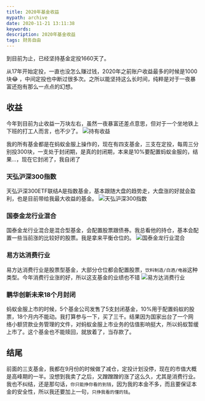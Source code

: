 ```yaml
---
title: 2020年基金收益
mypath: archive
date: 2020-11-21 13:11:38
keywords: 
description: 2020年基金收益
tags: 财务自由
---
```


到目前为止，已经坚持基金定投1660天了。

从17年开始定投，一直也没怎么赚过钱，2020年之前账户收益最多的时候是1000块😂 ，中间定投也中断过很多次。之所以能坚持这么长时间，纯粹是对于一夜暴富还抱有那么一点点的幻想。

<!-- more -->

## 收益
今年到目前为止收益一万块左右，虽然一夜暴富还差点意思，但对于一个坐地铁上下班的打工人而言，也不少了。
![持有收益](WechatIMG553.jpeg)

我的所有基金都是在蚂蚁金服上操作的，现在有四支基金，三支在定投，每周三分别投300块，一支处于封闭期，是真的封闭期，本来是10%要配置蚂蚁金服的，结果...，现在它封闭了，我自闭了

### 天弘沪深300指数

天弘沪深300ETF联结A是指数基金，基本跟随大盘的趋势走，大盘涨的好就会盈利，也是目前带给我最大收益的基金。
![天弘沪深300指数](WechatIMG548.jpeg)


### 国泰金龙行业混合
国泰金龙行业混合是混合型基金，会配置股票跟债券。我总看他的持仓，基本会配置一些当前涨的比较好的股票。我是拿来平衡仓位的。
![国泰金龙行业混合](WechatIMG554.jpeg)

### 易方达消费行业
易方达消费行业是股票型基金，大部分仓位都会配置股票，`饮料制造/白酒/电器`这种类型。今年消费行业涨的好，所以这支基金的业绩也不错
![易方达消费行业](WechatIMG551.jpeg)


### 鹏华创新未来18个月封闭
蚂蚁金服上市的时候，5个基金公司发售了5支封闭基金，10%用于配置蚂蚁的股票，18个月内不能动。我打算参与一下，买了三千。结果因为国家出台了一个网络小额贷款业务管理的文件，对蚂蚁金服上市业务的估值影响挺大，所以蚂蚁暂缓上市了。这个基金也不能赎回，就放着了，当存款了。

## 结尾
前面的三支基金，我都在9月份的时候做了减仓，定投计划没停，现在的市值大概是高峰期的一半。没想到我卖了之后，又蹭蹭蹭的涨了这么久，尤其是消费行业。我也不纠结，还是那句话，`你只能挣你看的到钱`，因为我的本金不多，而且要保证本金的安全性，所以我还要加上一句，`只挣我看的懂的钱`。

